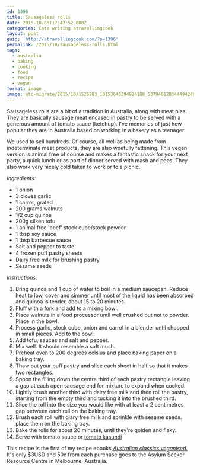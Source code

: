 ```yaml
---
id: 1396
title: Sausageless rolls
date: 2015-10-03T17:42:52.000Z
categories: Cate writing atravellingcook
layout: post
guid: 'http://atravellingcook.com/?p=1396'
permalink: /2015/10/sausageless-rolls.html
tags:
  - australia
  - baking
  - cooking
  - food
  - recipe
  - vegan
format: image
image: atc-migrate/2015/10/1526983_10153643394924188_5379461283444942465_n.jpg
---
```


Sausageless rolls are a bit of a tradition in Australia, along with meat pies. They are basically sausage meat encased in pastry to be served with a generous amount of tomato sauce (ketchup). I've memories of just how popular they are in Australia based on working in a bakery as a teenager.

We used to sell hundreds. Of course, all well as being made from indeterminate meat products, they are also woefully fattening. This vegan version is animal free of course and makes a fantastic snack for your next party, a quick lunch or as part of dinner served with mash and peas. They also work very nicely cold taken to work or to a picnic.

_Ingredients:_

-   1 onion
-   3 cloves garlic
-   1 carrot, grated
-   200 grams walnuts
-   1/2 cup quinoa
-   200g silken tofu
-   1 animal free 'beef' stock cube/stock powder
-   1 tbsp soy sauce
-   1 tbsp barbecue sauce
-   Salt and pepper to taste
-   4 frozen puﬀ pastry sheets
-   Dairy free milk for brushing pastry
-   Sesame seeds

_Instructions:_

1.  Bring quinoa and 1 cup of water to boil in a medium saucepan. Reduce heat to low, cover and simmer until most of the liquid has been absorbed and quinoa is tender, about 15 to 20 minutes.
2.  Fluﬀ with a fork and add to a mixing bowl.
3.  Place walnuts in a food processor until well crushed but not to powder. Place in the bowl.
4.  Process garlic, stock cube, onion and carrot in a blender until chopped in small pieces. Add to the bowl.
5.  Add tofu, sauces and salt and pepper.
6.  Mix well. It should resemble a soft mush.
7.  Preheat oven to 200 degrees celsius and place baking paper on a baking tray.
8.  Thaw out your puﬀ pastry and slice each sheet in half so that it makes two rectangles.
9.  Spoon the ﬁlling down the centre third of each pastry rectangle leaving a gap at each open sausage end for mixture to expand when cooked.
10. Lightly brush another third with dairy free milk and then roll the pastry, starting from the empty third and tucking it into the brushed third.
11. Slice the roll into the size you would like with at least a 2 centimetres gap between each roll on the baking tray.
12. Brush each roll with diary free milk and sprinkle with sesame seeds. place them on the baking tray.
13. Bake the rolls for about 20 minutes, until they're golden and ﬂaky.
14. Serve with tomato sauce or [tomato kasundi](http://atravellingcook.com/2014/11/tomato-kasundi.html)

This recipe is the first of my recipe ebooks,[_Australian classics veganised._](https://sellfy.com/p/2sEt/) It's only $3USD and 50c from each purchase goes to the Asylum Seeker Resource Centre in Melbourne, Australia.
